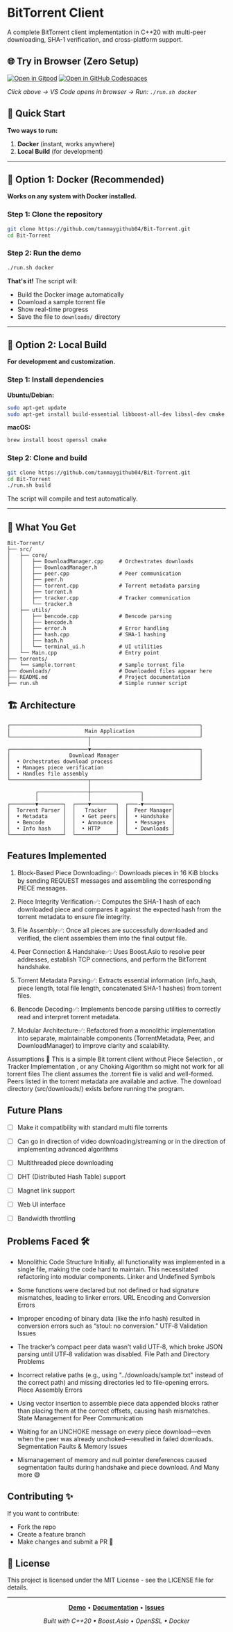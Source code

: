 
# BitTorrent Client
A complete BitTorrent client implementation in C++20 with multi-peer downloading, SHA-1 verification, and cross-platform support.

## 🌐 Try in Browser (Zero Setup)

[![Open in Gitpod](https://gitpod.io/button/open-in-gitpod.svg)](https://gitpod.io/#https://github.com/tanmaygithub04/Bit-Torrent)
[![Open in GitHub Codespaces](https://github.com/codespaces/badge.svg)](https://codespaces.new/tanmaygithub04/Bit-Torrent)

*Click above → VS Code opens in browser → Run: `./run.sh docker`*

## 🚀 Quick Start

**Two ways to run:**
1. **Docker** (instant, works anywhere)
2. **Local Build** (for development)

---

## 🐳 Option 1: Docker (Recommended)

**Works on any system with Docker installed.**

### Step 1: Clone the repository
```bash
git clone https://github.com/tanmaygithub04/Bit-Torrent.git
cd Bit-Torrent
```

### Step 2: Run the demo
```bash
./run.sh docker
```

**That's it!** The script will:
- Build the Docker image automatically
- Download a sample torrent file
- Show real-time progress
- Save the file to `downloads/` directory

---

## 🔧 Option 2: Local Build

**For development and customization.**

### Step 1: Install dependencies

**Ubuntu/Debian:**
```bash
sudo apt-get update
sudo apt-get install build-essential libboost-all-dev libssl-dev cmake
```

**macOS:**
```bash
brew install boost openssl cmake
```

### Step 2: Clone and build
```bash
git clone https://github.com/tanmaygithub04/Bit-Torrent.git
cd Bit-Torrent
./run.sh build
```

The script will compile and test automatically.

---

## 📁 What You Get

```
Bit-Torrent/
├── src/
│   ├── core/
│   │   ├── DownloadManager.cpp     # Orchestrates downloads
│   │   ├── DownloadManager.h
│   │   ├── peer.cpp                # Peer communication
│   │   ├── peer.h
│   │   ├── torrent.cpp             # Torrent metadata parsing
│   │   ├── torrent.h
│   │   ├── tracker.cpp             # Tracker communication
│   │   └── tracker.h
│   ├── utils/
│   │   ├── bencode.cpp             # Bencode parsing
│   │   ├── bencode.h
│   │   ├── error.h                 # Error handling
│   │   ├── hash.cpp                # SHA-1 hashing
│   │   ├── hash.h
│   │   └── terminal_ui.h           # UI utilities
│   └── Main.cpp                    # Entry point
├── torrents/
│   └── sample.torrent              # Sample torrent file
├── downloads/                      # Downloaded files appear here
├── README.md                       # Project documentation
├── run.sh                          # Simple runner script
```


## 🏗️ Architecture
```
┌─────────────────────────────────────────────────────────────┐
│                        Main Application                     │
└─────────────────────────┬───────────────────────────────────┘
                          │
┌─────────────────────────▼───────────────────────────────────┐
│                   Download Manager                          │
│  • Orchestrates download process                            │
│  • Manages piece verification                               │
│  • Handles file assembly                                    │
└─────────────────────────┬───────────────────────────────────┘
                          │
         ┌────────────────┼────────────────┐
         │                │                │
┌────────▼────────┐  ┌────▼────────┐  ┌───-▼─────────┐
│  Torrent Parser │  │   Tracker   │  │  Peer Manager│
│  • Metadata     │  │  • Get peers│  │  • Handshake │
│  • Bencode      │  │  • Announce │  │  • Messages  │
│  • Info hash    │  │  • HTTP     │  │  • Downloads │
└─────────────────┘  └─────────────┘  └──────────────┘
```



## Features Implemented 

1. Block-Based Piece Downloading✅:
Downloads pieces in 16 KiB blocks by sending REQUEST messages and assembling the corresponding PIECE messages.

2. Piece Integrity Verification✅:
Computes the SHA-1 hash of each downloaded piece and compares it against the expected hash from the torrent metadata to ensure file integrity.

3. File Assembly✅:
Once all pieces are successfully downloaded and verified, the client assembles them into the final output file.

4. Peer Connection & Handshake✅:
Uses Boost.Asio to resolve peer addresses, establish TCP connections, and perform the BitTorrent handshake.

5. Torrent Metadata Parsing✅:
Extracts essential information (info_hash, piece length, total file length, concatenated SHA-1 hashes) from torrent files.

6. Bencode Decoding✅:
Implements bencode parsing utilities to correctly read and interpret torrent metadata.

7. Modular Architecture✅:
Refactored from a monolithic implementation into separate, maintainable components (TorrentMetadata, Peer, and DownloadManager) to improve clarity and scalability.

Assumptions 📌
This is a simple Bit torrent client without Piece Selection , or Tracker Implementation , or any Choking Algorithm so might not work for all torrent files
The client assumes the .torrent file is valid and well-formed.
Peers listed in the torrent metadata are available and active.
The download directory (src/downloads/) exists before running the program.


## Future Plans
- [ ] Make it compatibility with standard multi file torrents 
- [ ] Can go in direction of video downloading/streaming or in the direction of implementing advanced algorithms 
- [ ] Multithreaded piece downloading
- [ ] DHT (Distributed Hash Table) support
- [ ] Magnet link support
- [ ] Web UI interface
- [ ] Bandwidth throttling


## Problems Faced 🛠
- Monolithic Code Structure
Initially, all functionality was implemented in a single file, making the code hard to maintain. This necessitated refactoring into modular components.
Linker and Undefined Symbols

- Some functions were declared but not defined or had signature mismatches, leading to linker errors.
URL Encoding and Conversion Errors

- Improper encoding of binary data (like the info hash) resulted in conversion errors such as “stoul: no conversion.”
UTF‑8 Validation Issues

- The tracker’s compact peer data wasn’t valid UTF‑8, which broke JSON parsing until UTF‑8 validation was disabled.
File Path and Directory Problems

- Incorrect relative paths (e.g., using "../downloads/sample.txt" instead of the correct path) and missing directories led to file-opening errors.
Piece Assembly Errors

- Using vector insertion to assemble piece data appended blocks rather than placing them at the correct offsets, causing hash mismatches.
State Management for Peer Communication

- Waiting for an UNCHOKE message on every piece download—even when the peer was already unchoked—resulted in failed downloads.
Segmentation Faults & Memory Issues

- Mismanagement of memory and null pointer dereferences caused segmentation faults during handshake and piece download.
And Many more 😅


## Contributing ✨

If you want to contribute:

- Fork the repo
- Create a feature branch
- Make changes and submit a PR 🚀



## 📄 License

This project is licensed under the MIT License - see the LICENSE file for details.

---

<div align="center">

**[Demo](https://github.com/tanmaygithub04/Bit-Torrent)** • **[Documentation](https://github.com/tanmaygithub04/Bit-Torrent/wiki)** • **[Issues](https://github.com/tanmaygithub04/Bit-Torrent/issues)**

*Built with C++20 • Boost.Asio • OpenSSL • Docker*

</div>

